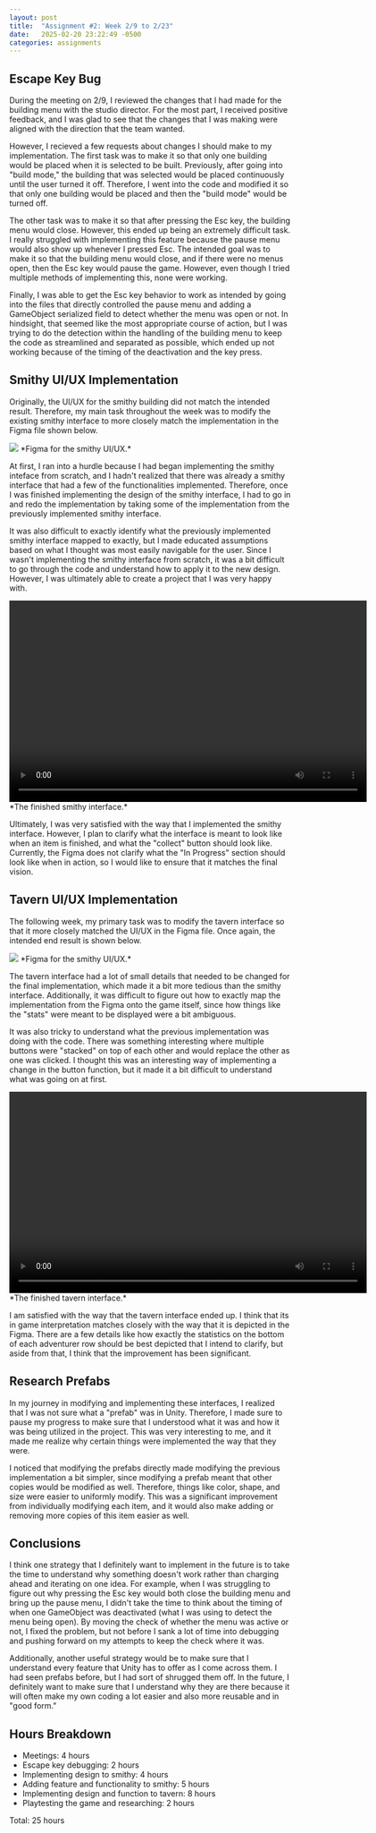 ```yaml
---
layout: post
title:  "Assignment #2: Week 2/9 to 2/23"
date:   2025-02-20 23:22:49 -0500
categories: assignments
---
```


## Escape Key Bug
During the meeting on 2/9, I reviewed the changes that I had made for the building menu with the studio director. For the most part, I received positive feedback, and I was glad to see that the changes that I was making were aligned with the direction that the team wanted.

However, I recieved a few requests about changes I should make to my implementation. The first task was to make it so that only one building would be placed when it is selected to be built. Previously, after going into "build mode," the building that was selected would be placed continuously until the user turned it off. Therefore, I went into the code and modified it so that only one building would be placed and then the "build mode" would be turned off.

The other task was to make it so that after pressing the Esc key, the building menu would close. However, this ended up being an extremely difficult task. I really struggled with implementing this feature because the pause menu would also show up whenever I pressed Esc. The intended goal was to make it so that the building menu would close, and if there were no menus open, then the Esc key would pause the game. However, even though I tried multiple methods of implementing this, none were working. 

Finally, I was able to get the Esc key behavior to work as intended by going into the files that directly controlled the pause menu and adding a GameObject serialized field to detect whether the menu was open or not. In hindsight, that seemed like the most appropriate course of action, but I was trying to do the detection within the handling of the building menu to keep the code as streamlined and separated as possible, which ended up not working because of the timing of the deactivation and the key press.

## Smithy UI/UX Implementation
Originally, the UI/UX for the smithy building did not match the intended result. Therefore, my main task throughout the week was to modify the existing smithy interface to more closely match the implementation in the Figma file shown below.

<img src="{{ 'assets/hw2/smithy-figma.png' | relative_url }}">
*Figma for the smithy UI/UX.*

At first, I ran into a hurdle because I had began implementing the smithy inteface from scratch, and I hadn't realized that there was already a smithy interface that had a few of the functionalities implemented. Therefore, once I was finished implementing the design of the smithy interface, I had to go in and redo the implementation by taking some of the implementation from the previously implemented smithy interface.

It was also difficult to exactly identify what the previously implemented smithy interface mapped to exactly, but I made educated assumptions based on what I thought was most easily navigable for the user. Since I wasn't implementing the smithy interface from scratch, it was a bit difficult to go through the code and understand how to apply it to the new design. However, I was ultimately able to create a project that I was very happy with.

<video width="640" height="360" controls>
  <source src="{{ 'assets/hw2/smithy-final-update.mp4' | relative_url }}" type="video/mp4">
  Your browser does not support the video tag.
</video>
*The finished smithy interface.*

Ultimately, I was very satisfied with the way that I implemented the smithy interface. However, I plan to clarify what the interface is meant to look like when an item is finished, and what the "collect" button should look like. Currently, the Figma does not clarify what the "In Progress" section should look like when in action, so I would like to ensure that it matches the final vision.

## Tavern UI/UX Implementation
The following week, my primary task was to modify the tavern interface so that it more closely matched the UI/UX in the Figma file. Once again, the intended end result is shown below.

<img src="{{ 'assets/hw2/tavern-figma.png' | relative_url }}">
*Figma for the smithy UI/UX.*

The tavern interface had a lot of small details that needed to be changed for the final implementation, which made it a bit more tedious than the smithy interface. Additionally, it was difficult to figure out how to exactly map the implementation from the Figma onto the game itself, since how things like the "stats" were meant to be displayed were a bit ambiguous.

It was also tricky to understand what the previous implementation was doing with the code. There was something interesting where multiple buttons were "stacked" on top of each other and would replace the other as one was clicked. I thought this was an interesting way of implementing a change in the button function, but it made it a bit difficult to understand what was going on at first.

<video width="640" height="360" controls>
  <source src="{{ 'assets/hw2/tavern-update.mp4' | relative_url }}" type="video/mp4">
  Your browser does not support the video tag.
</video>
*The finished tavern interface.*

I am satisfied with the way that the tavern interface ended up. I think that its in game interpretation matches closely with the way that it is depicted in the Figma. There are a few details like how exactly the statistics on the bottom of each adventurer row should be best depicted that I intend to clarify, but aside from that, I think that the improvement has been significant.

## Research Prefabs
In my journey in modifying and implementing these interfaces, I realized that I was not sure what a "prefab" was in Unity. Therefore, I made sure to pause my progress to make sure that I understood what it was and how it was being utilized in the project. This was very interesting to me, and it made me realize why certain things were implemented the way that they were. 

I noticed that modifying the prefabs directly made modifying the previous implementation a bit simpler, since modifying a prefab meant that other copies would be modified as well. Therefore, things like color, shape, and size were easier to uniformly modify. This was a significant improvement from individually modifying each item, and it would also make adding or removing more copies of this item easier as well.

## Conclusions
I think one strategy that I definitely want to implement in the future is to take the time to understand why something doesn't work rather than charging ahead and iterating on one idea. For example, when I was struggling to figure out why pressing the Esc key would both close the building menu and bring up the pause menu, I didn't take the time to think about the timing of when one GameObject was deactivated (what I was using to detect the menu being open). By moving the check of whether the menu was active or not, I fixed the problem, but not before I sank a lot of time into debugging and pushing forward on my attempts to keep the check where it was.

Additionally, another useful strategy would be to make sure that I understand every feature that Unity has to offer as I come across them. I had seen prefabs before, but I had sort of shrugged them off. In the future, I definitely want to make sure that I understand why they are there because it will often make my own coding a lot easier and also more reusable and in "good form."

## Hours Breakdown
- Meetings: 4 hours
- Escape key debugging: 2 hours
- Implementing design to smithy: 4 hours
- Adding feature and functionality to smithy: 5 hours
- Implementing design and function to tavern: 8 hours
- Playtesting the game and researching: 2 hours

Total: 25 hours